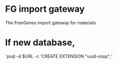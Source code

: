 # FG import gateway

The FreeGenes import gateway for materials


# If new database,
`psql -d $URL -c 'CREATE EXTENSION "uuid-ossp";'	
